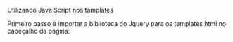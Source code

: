 
Utilizando Java Script nos tamplates

Primeiro passo é importar a biblioteca do Jquery para os templates html
no cabeçalho da página:

<script src="https://code.jquery.com/jquery-3.6.0.min.js"></script>

<script src="{% static 'js/validacoes.js' %}"></script>



